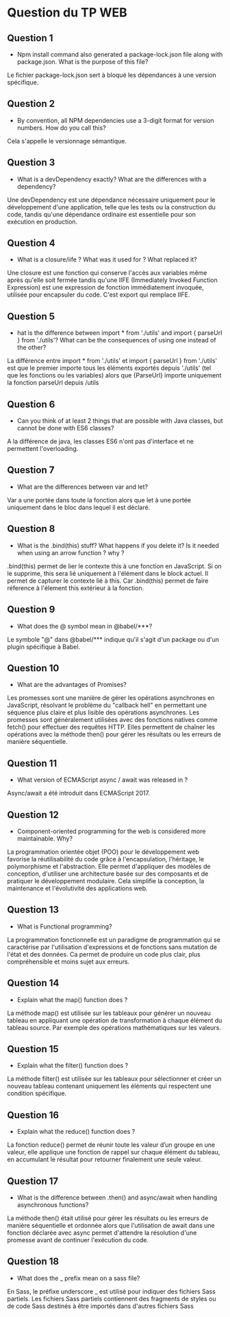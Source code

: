 # Question du TP WEB

## Question 1 

- Npm install command also generated a package-lock.json file
along with package.json. What is the purpose of this file?

Le fichier package-lock.json sert à bloqué les dépendances à une version spécifique. 

## Question 2 

- By convention, all NPM dependencies use a 3-digit format for
version numbers. How do you call this?

Cela s'appelle le versionnage sémantique.

## Question 3 

- What is a devDependency exactly? What are the differences with a
dependency?

Une devDependency est une dépendance nécessaire uniquement pour le développement d'une application, telle que les tests ou la construction du code, tandis qu'une dépendance ordinaire est essentielle pour son exécution en production.

## Question 4

- What is a closure/iife ? What was it used for ? What replaced it?

Une closure est une fonction qui conserve l'accès aux variables même après qu'elle soit fermée tandis qu'une IIFE (Immediately Invoked Function Expression) est une expression de fonction immédiatement invoquée, utilisée pour encapsuler du code. C'est export qui remplace IIFE.
 
## Question 5 

- hat is the difference between import * from './utils' and import
{ parseUrl } from './utils'? What can be the consequences of
using one instead of the other?

La différence entre import * from './utils' et import { parseUrl } from './utils' est que le premier importe tous les éléments exportés depuis './utils' (tel que les fonctions ou les variables) alors que {ParseUrl} importe uniquement la fonction parseUrl depuis /utils

## Question 6 

- Can you think of at least 2 things that are possible with Java
classes, but cannot be done with ES6 classes?

A la différence de java, les classes ES6 n'ont pas d'interface et ne permettent l'overloading.

## Question 7 

- What are the differences between var and let?

Var a une portée dans toute la fonction alors que let à une portée uniquement dans le bloc dans lequel il est déclaré.

## Question 8 

- What is the .bind(this) stuff? What happens if you delete it? Is
it needed when using an arrow function ? why ?

.bind(this) permet de lier le contexte this à une fonction en JavaScript. Si on le supprime, this sera lié uniquement à l'élément dans le block actuel. Il permet de capturer le contexte lié à this. Car .bind(this) permet de faire réference à l'élement this extérieur à la fonction.

## Question 9 

- What does the @ symbol mean in @babel/***?

Le symbole "@" dans @babel/*** indique qu'il s'agit d'un package ou d'un plugin spécifique à Babel.
 
## Question 10

- What are the advantages of Promises?

Les promesses sont une manière de gérer les opérations asynchrones en JavaScript, résolvant le problème du "callback hell" en permettant une séquence plus claire et plus lisible des opérations asynchrones. Les promesses sont généralement utilisées avec des fonctions natives comme fetch() pour effectuer des requêtes HTTP. Elles permettent de chaîner les opérations avec la méthode then() pour gérer les résultats ou les erreurs de manière séquentielle.

## Question 11 

- What version of ECMAScript async / await was released in ?

Async/await a été introduit dans ECMAScript 2017.

## Question 12 

- Component-oriented programming for the web is considered more
maintainable. Why?

La programmation orientée objet (POO) pour le développement web favorise la réutilisabilité du code grâce à l'encapsulation, l'héritage, le polymorphisme et l'abstraction. Elle permet d'appliquer des modèles de conception, d'utiliser une architecture basée sur des composants et de pratiquer le développement modulaire. Cela simplifie la conception, la maintenance et l'évolutivité des applications web.

## Question 13 

- What is Functional programming?

La programmation fonctionnelle est un paradigme de programmation qui se caractérise par l'utilisation d'expressions et de fonctions sans mutation de l'état et des données. Ca permet de produire un code plus clair, plus compréhensible et moins sujet aux erreurs.

## Question 14 

- Explain what the map() function does ?

La méthode map() est utilisée sur les tableaux pour générer un nouveau tableau en appliquant une opération de transformation à chaque élément du tableau source. Par exemple des opérations mathématiques sur les valeurs.
 
## Question 15 

- Explain what the filter() function does ?

La méthode filter() est utilisée sur les tableaux pour sélectionner et créer un nouveau tableau contenant uniquement les éléments qui respectent une condition spécifique. 


## Question 16 

- Explain what the reduce() function does ?

La fonction reduce() permet de réunir toute les valeur d’un groupe en une valeur, elle applique une fonction de rappel sur chaque élément du tableau, en accumulant le résultat pour retourner finalement une seule valeur.

## Question 17 

- What is the difference between .then() and async/await when
handling asynchronous functions?

La méthode then() était utilisé pour gérer les résultats ou les erreurs de manière séquentielle et ordonnée alors que l'utilisation de await dans une fonction déclarée avec async permet d'attendre la résolution d'une promesse avant de continuer l'exécution du code.

## Question 18 

- What does the _ prefix mean on a sass file?

En Sass, le préfixe underscore _ est utilisé pour indiquer des fichiers Sass partiels. Les fichiers Sass partiels contiennent des fragments de styles ou de code Sass destinés à être importés dans d'autres fichiers Sass
